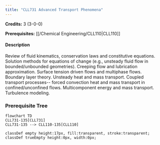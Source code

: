 ```yaml
---
title: "CLL731 Advanced Transport Phenomena"
---
```

**Credits:** 3 (3-0-0)

**Prerequisites:** [[/Chemical Engineering/CLL110|CLL110]]

#### Description
Review of fluid kinematics, conservation laws and constitutive equations. Solution methods for equations of change (e.g., unsteady fluid flow in bounded/unbounded geometries). Creeping flow and lubrication approximation. Surface tension driven flows and multiphase flows. Boundary layer theory. Unsteady heat and mass transport. Coupled transport processes-- forced convection heat and mass transport in confined/unconfined flows. Multicomponent energy and mass transport. Turbulence modeling.

### Prerequisite Tree

```mermaid
flowchart TD
CLL731-135[CLL731]
CLL731-135 --> CLL110-135[CLL110]

classDef empty height:17px, fill:transparent, stroke:transparent;
classDef trueEmpty height:0px, width:0px;
```